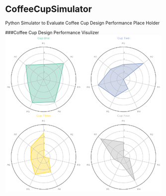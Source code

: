 # CoffeeCupSimulator
Python Simulator to Evaluate Coffee Cup Design Performance 
Place Holder

###Coffee Cup Design Performance Visulizer
![GitHub Logo](images/result.png)

